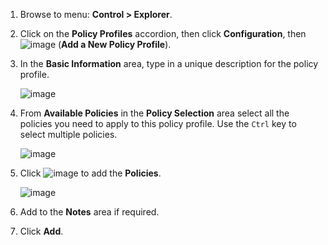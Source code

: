 1.  Browse  to menu: **Control > Explorer**.

2.  Click on the **Policy Profiles** accordion, then click
    **Configuration**, then
    ![image](../images/1862.png) (**Add a New Policy Profile**).

3.  In the **Basic Information** area, type in a unique description for
    the policy profile.

    ![image](../images/1931.png)

4.  From **Available Policies** in the **Policy Selection** area select
    all the policies you need to apply to this policy profile. Use the
    `Ctrl` key to select multiple policies.

    ![image](../images/1930.png)

5.  Click ![image](../images/1876.png) to add the **Policies**.

    ![image](../images/1929.png)

6.  Add to the **Notes** area if required.

7.  Click **Add**.
